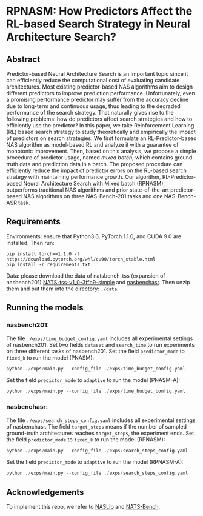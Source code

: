 # RPNASM: How Predictors Affect the RL-based Search Strategy in Neural Architecture Search?

## Abstract
Predictor-based Neural Architecture Search is an important topic since it can efficiently 
reduce the computational cost of evaluating candidate architectures. Most existing predictor-based 
NAS algorithms aim to design different predictors to improve prediction performance. 
Unfortunately, even a promising performance predictor may suffer from the accuracy decline due to 
long-term and continuous usage, thus leading to the degraded performance of the search strategy. 
That naturally gives rise to the following problems: how do predictors affect search strategies and 
how to efficiently use the predictor? In this paper, we take Reinforcement Learning (RL) based search strategy 
to study  theoretically and empirically the impact of predictors on search strategies. We first formulate an RL-Predictor-based NAS algorithm as model-based RL and analyze it with a guarantee of monotonic improvement. Then, based on this analysis, we propose a simple procedure of predictor usage, named $mixed\ batch$, which contains ground-truth data and prediction data in a batch. 
The proposed procedure can efficiently reduce the impact of predictor errors on the RL-based search strategy with maintaining performance growth. Our algorithm, RL-Predictor-based Neural Architecture Search with Mixed batch (RPNASM), outperforms traditional NAS algorithms and prior state-of-the-art predictor-based NAS algorithms on three NAS-Bench-201 tasks and one NAS-Bench-ASR task.
## Requirements
Environments: ensure that Python3.6, PyTorch 1.1.0, and CUDA 9.0 are installed. Then run:
```shell
pip install torch==1.1.0 -f https://download.pytorch.org/whl/cu90/torch_stable.html
pip install -r requirements.txt
```

Data: please download the data of natsbench-tss (expansion of nasbench201) [NATS-tss-v1_0-3ffb9-simple](https://drive.google.com/file/d/17_saCsj_krKjlCBLOJEpNtzPXArMCqxU/view?usp=sharing) and 
[nasbenchasr](https://github.com/SamsungLabs/nb-asr/archive/refs/tags/v1.1.0.tar.gz). Then unzip them and put them into the directory: `./data`.

## Running the models
### nasbench201:  
The file `./exps/time_budget_config.yaml` includes all experimental settings of nasbench201. 
Set two fields `dataset` and `search_time` to run experiments on three different tasks of nasbench201.
Set the field `predictor_mode` to `fixed_k` to run the model (PNASM):
```python
python ./exps/main.py --config_file ./exps/time_budget_config.yaml
```

Set the field `predictor_mode` to `adaptive` to run the model (PNASM-A):
```python
python ./exps/main.py --config_file ./exps/time_budget_config.yaml
```

### nasbenchasr: 
The file `./exps/search_steps_config.yaml` includes all experimental settings of nasbenchasr. 
The field `target_steps` means if the number of sampled ground-truth architectures reaches `target_steps`, the experiment ends. 
Set the field `predictor_mode` to `fixed_k` to run the model (RPNASM):
```python
python ./exps/main.py --config_file ./exps/search_steps_config.yaml
```

Set the field `predictor_mode` to `adaptive` to run the model (RPNASM-A):
```python
python ./exps/main.py --config_file ./exps/search_steps_config.yaml
```

## Acknowledgements
To implement this repo, we refer to [NASLib](https://github.com/automl/NASLib) and [NATS-Bench](https://github.com/D-X-Y/NATS-Bench).

